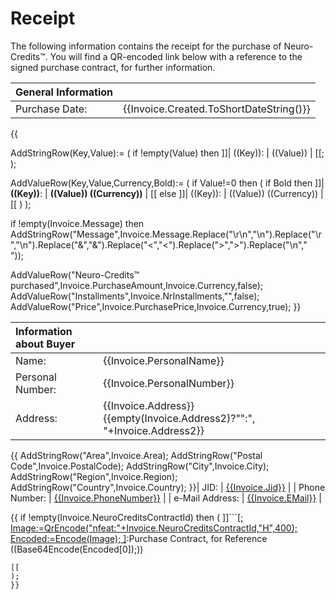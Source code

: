 ﻿Receipt
===========

The following information contains the receipt for the purchase of Neuro-Credits™. You will find a QR-encoded link below
with a reference to the signed purchase contract, for further information.

| General Information                                      ||
|:-----------------|----------------------------------------:|
| Purchase Date:   | {{Invoice.Created.ToShortDateString()}} |
{{

AddStringRow(Key,Value):=
(
	if !empty(Value) then ]]| ((Key)): | ((Value)) |
[[;
);

AddValueRow(Key,Value,Currency,Bold):=
(
	if Value!=0 then 
	(
		if Bold then
			]]| **((Key))**: | **((Value)) ((Currency))** |
[[
		else
			]]| ((Key)): | ((Value)) ((Currency)) |
[[
	)
);

if !empty(Invoice.Message) then AddStringRow("Message",Invoice.Message.Replace("\r\n","\n").Replace("\r","\n").Replace("&","&amp;").Replace("<","&lt;").Replace(">","&gt;").Replace("\n","<br/>"));

AddValueRow("Neuro-Credits™ purchased",Invoice.PurchaseAmount,Invoice.Currency,false);
AddValueRow("Installments",Invoice.NrInstallments,"",false);
AddValueRow("Price",Invoice.PurchasePrice,Invoice.Currency,true);
}}

| Information about Buyer                                                                   ||
|:-----------------|:------------------------------------------------------------------------|
| Name:            | {{Invoice.PersonalName}}                                                |
| Personal Number: | {{Invoice.PersonalNumber}}                                              |
| Address:         | {{Invoice.Address}}{{empty(Invoice.Address2)?"":", "+Invoice.Address2}} |
{{
AddStringRow("Area",Invoice.Area);
AddStringRow("Postal Code",Invoice.PostalCode);
AddStringRow("City",Invoice.City);
AddStringRow("Region",Invoice.Region);
AddStringRow("Country",Invoice.Country);
}}| JID:             | [{{Invoice.Jid}}](xmpp:{{Invoice.Jid}})                               |
| Phone Number:    | [{{Invoice.PhoneNumber}}](tel:{{Invoice.PhoneNumber}})                  |
| e-Mail Address:  | [{{Invoice.EMail}}](mailto:{{Invoice.EMail}})                           |

{{
if !empty(Invoice.NeuroCreditsContractId) then 
(
	]]```[[;
	Image:=QrEncode("nfeat:"+Invoice.NeuroCreditsContractId,"H",400);
	Encoded:=Encode(Image);
	]]((Encoded[1])):Purchase Contract, for Reference
((Base64Encode(Encoded[0]);))
```
[[
);
}}
